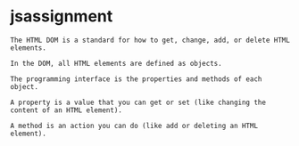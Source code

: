 # jsassignment

    The HTML DOM is a standard for how to get, change, add, or delete HTML elements.

    In the DOM, all HTML elements are defined as objects.

    The programming interface is the properties and methods of each object.

    A property is a value that you can get or set (like changing the content of an HTML element).

    A method is an action you can do (like add or deleting an HTML element).